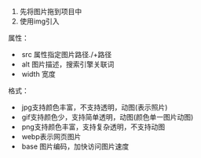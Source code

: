 1. 先将图片拖到项目中
2. 使用img引入

属性：

- ​	src 属性指定图片路径./+路径
- ​	alt 图片描述，搜索引擎关联词
- ​	width 宽度

格式：

- ​	jpg支持颜色丰富，不支持透明，动图(表示照片)
- ​	gif支持颜色少，支持简单透明，动图(颜色单一图片动图)
- ​	png支持颜色丰富，支持复杂透明，不支持动图
- ​	webp表示网页图片
- ​	base 图片编码，加快访问图片速度
